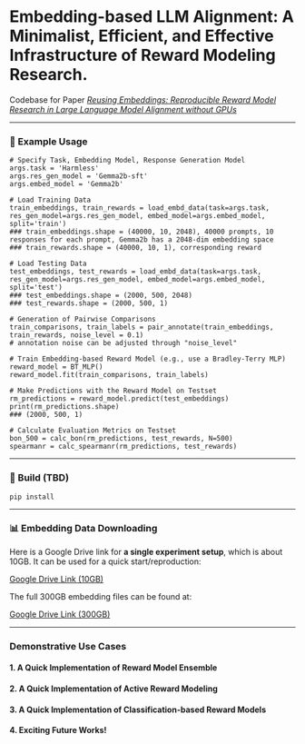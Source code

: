 # Embedding-based LLM Alignment: A Minimalist, Efficient, and Effective Infrastructure of Reward Modeling Research.
Codebase for Paper _[Reusing Embeddings: Reproducible Reward Model Research in Large Language Model Alignment without GPUs](https://arxiv.org/pdf/2502.04357)_


-----
### 🚀 Example Usage

```python3
# Specify Task, Embedding Model, Response Generation Model
args.task = 'Harmless'
args.res_gen_model = 'Gemma2b-sft'
args.embed_model = 'Gemma2b'

# Load Training Data
train_embeddings, train_rewards = load_embd_data(task=args.task, res_gen_model=args.res_gen_model, embed_model=args.embed_model, split='train') 
### train_embeddings.shape = (40000, 10, 2048), 40000 prompts, 10 responses for each prompt, Gemma2b has a 2048-dim embedding space
### train_rewards.shape = (40000, 10, 1), corresponding reward

# Load Testing Data
test_embeddings, test_rewards = load_embd_data(task=args.task, res_gen_model=args.res_gen_model, embed_model=args.embed_model, split='test')
### test_embeddings.shape = (2000, 500, 2048)
### test_rewards.shape = (2000, 500, 1)

# Generation of Pairwise Comparisons
train_comparisons, train_labels = pair_annotate(train_embeddings, train_rewards, noise_level = 0.1)
# annotation noise can be adjusted through "noise_level"

# Train Embedding-based Reward Model (e.g., use a Bradley-Terry MLP)
reward_model = BT_MLP()
reward_model.fit(train_comparisons, train_labels)

# Make Predictions with the Reward Model on Testset
rm_predictions = reward_model.predict(test_embeddings)
print(rm_predictions.shape) 
### (2000, 500, 1)

# Calculate Evaluation Metrics on Testset
bon_500 = calc_bon(rm_predictions, test_rewards, N=500)
spearmanr = calc_spearmanr(rm_predictions, test_rewards)
```

----
### 🔨 Build (TBD)

```python3
pip install 
```

----
### 📊 Embedding Data Downloading
Here is a Google Drive link for **a single experiment setup**, which is about 10GB. It can be used for a quick start/reproduction:

[Google Drive Link (10GB)](https://drive.google.com/drive/folders/1Op0B1jc4Zr6t6DFWyLcCulpq67CJOYsU?usp=sharing)

The full 300GB embedding files can be found at:

[Google Drive Link (300GB)](https://drive.google.com/drive/folders/1cRiwvZDxlq_5DVHBIIVYjeunse42ALMO?usp=sharing)



---
### Demonstrative Use Cases

#### 1. A Quick Implementation of Reward Model Ensemble


#### 2. A Quick Implementation of Active Reward Modeling 


#### 3. A Quick Implementation of Classification-based Reward Models


#### 4. Exciting Future Works!


